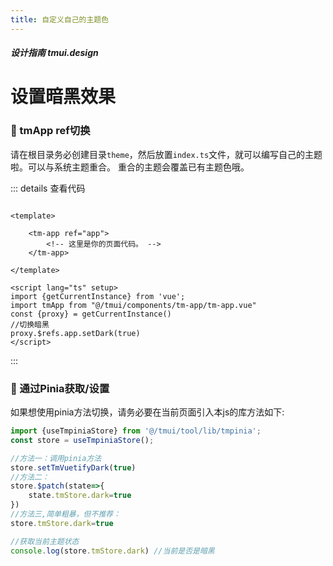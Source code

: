 ```yaml
---
title: 自定义自己的主题色
---
```


<dirtoc></dirtoc>

##### 设计指南 tmui.design

# 设置暗黑效果


### :tada: tmApp ref切换

请在根目录务必创建目录```theme```，然后放置```index.ts```文件，就可以编写自己的主题啦。可以与系统主题重合。
重合的主题会覆盖已有主题色哦。

<webview url="https://tmui.design/h5/#/pages/index/index"></webview>



::: details 查看代码

```vue

<template>

    <tm-app ref="app">
        <!-- 这里是你的页面代码。 -->
    </tm-app>

</template>

<script lang="ts" setup>
import {getCurrentInstance} from 'vue';
import tmApp from "@/tmui/components/tm-app/tm-app.vue"
const {proxy} = getCurrentInstance()
//切换暗黑
proxy.$refs.app.setDark(true)
</script>

```

:::

###  :tada: 通过Pinia获取/设置
如果想使用pinia方法切换，请务必要在当前页面引入本js的库方法如下:
```ts
import {useTmpiniaStore} from '@/tmui/tool/lib/tmpinia';
const store = useTmpiniaStore();

//方法一：调用pinia方法
store.setTmVuetifyDark(true)
//方法二：
store.$patch(state=>{
	state.tmStore.dark=true
})
//方法三,简单粗暴，但不推荐：
store.tmStore.dark=true

//获取当前主题状态
console.log(store.tmStore.dark) //当前是否是暗黑

```